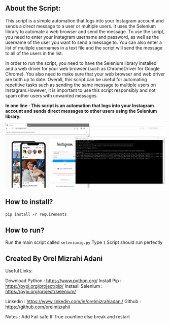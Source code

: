 
<h2>About the Script:</h2>

This script is a simple automation that logs into your Instagram account and sends a direct message to a user or multiple users.
It uses the Selenium library to automate a web browser and send the message.
To use the script, you need to enter your Instagram username and password, as well as the username of the user you want to send a message to. You can also 
enter a list of multiple usernames in a text file and the script will send the message to all of the users in the list.

In order to run the script, you need to have the Selenium library installed and a web driver for your web browser (such as ChromeDriver for Google Chrome). 
You also need to make sure that your web browser and web driver are both up to date.
Overall, this script can be useful for automating repetitive tasks such as sending the same message to multiple users on Instagram.However, it is important 
to use this script responsibly and not spam other users with unwanted messages.

<b>In one line : This script is an automation that logs into your Instagram account and sends direct messages to other users using the Selenium library.</b>

![Screenshot](sc.png)

<h2>How to install?</h2>

<code>pip install -r requirements </code>

<h2> How to run?</h2>
<text>Run the main script called <code>seleniumig.py</code></text>
Type <code>1</code>
Script should run perfectly


<h2>Created By Orel Mizrahi Adani</h2>


Useful Links:

Download Python : https://www.python.org/
Install Pip : https://pypi.org/project/pip/
Instasll Selenium : https://pypi.org/project/selenium/

Linkedin : https://www.linkedin.com/in/orelmizrahiadani/
Github : https://github.com/orelmizrahii

Notes : Add Fail safe If True countine else break and restart

